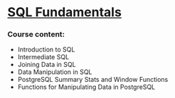 <h1><a href="https://app.datacamp.com/learn/skill-tracks/sql-fundamentals" target="_blank">SQL Fundamentals</a></h1>

<h3>Course content:</h3>
<p><ul>
<li>Introduction to SQL</li>
<li>Intermediate SQL</li>
<li>Joining Data in SQL</li>
<li>Data Manipulation in SQL</li>
<li>PostgreSQL Summary Stats and Window Functions</li>
<li>Functions for Manipulating Data in PostgreSQL</li></ul></p>
